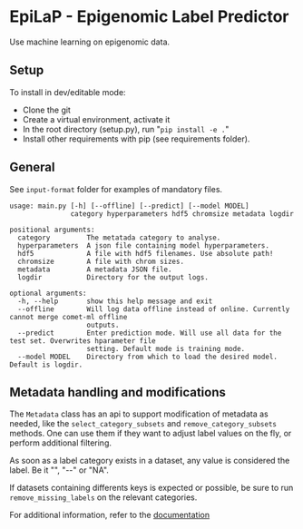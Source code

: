 # EpiLaP - Epigenomic Label Predictor

Use machine learning on epigenomic data.

## Setup

To install in dev/editable mode:

- Clone the git
- Create a virtual environment, activate it
- In the root directory (setup.py), run "`pip install -e .`"
- Install other requirements with pip (see requirements folder).

## General

See `input-format` folder for examples of mandatory files.

~~~text
usage: main.py [-h] [--offline] [--predict] [--model MODEL]
               category hyperparameters hdf5 chromsize metadata logdir

positional arguments:
  category         The metatada category to analyse.
  hyperparameters  A json file containing model hyperparameters.
  hdf5             A file with hdf5 filenames. Use absolute path!
  chromsize        A file with chrom sizes.
  metadata         A metadata JSON file.
  logdir           Directory for the output logs.

optional arguments:
  -h, --help       show this help message and exit
  --offline        Will log data offline instead of online. Currently cannot merge comet-ml offline
                   outputs.
  --predict        Enter prediction mode. Will use all data for the test set. Overwrites hparameter file
                   setting. Default mode is training mode.
  --model MODEL    Directory from which to load the desired model. Default is logdir.
~~~

## Metadata handling and modifications

The `Metadata` class has an api to support modification of metadata as needed, like the `select_category_subsets` and `remove_category_subsets` methods. One can use them if they want to adjust label values on the fly, or perform additional filtering.

As soon as a label category exists in a dataset, any value is considered the label. Be it "", "--" or "NA".

If datasets containing differents keys is expected or possible, be sure to run `remove_missing_labels` on the relevant categories.

For additional information, refer to the [documentation](https://rabyj.github.io/epi_ml/epi_ml/python/core/metadata.html)
